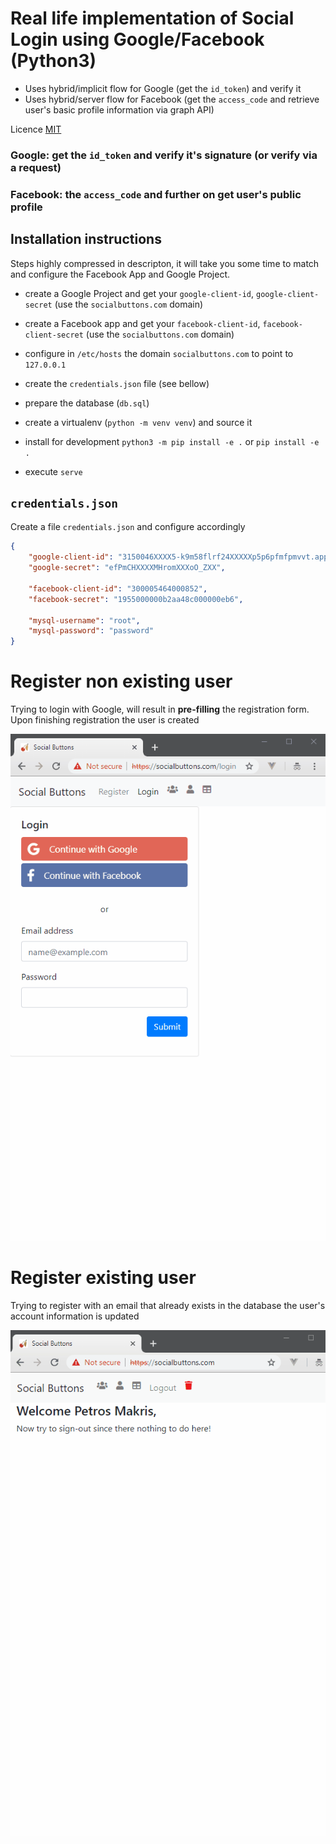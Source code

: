 # Real life implementation of Social Login using Google/Facebook (Python3)

- Uses hybrid/implicit flow for Google (get the `id_token`) and verify it
- Uses hybrid/server flow for Facebook (get the `access_code` and retrieve
user's basic profile information via graph API)

Licence [MIT](https://opensource.org/licenses/MIT)

### Google: get the `id_token` and verify it's signature (or verify via a request)
### Facebook: the `access_code` and further on get user's public profile

## Installation instructions

Steps highly compressed in descripton, it will take you some time to match and configure
the Facebook App and Google Project.

- create a Google Project and get your `google-client-id`, `google-client-secret`
(use the `socialbuttons.com` domain)
- create a Facebook app and get your `facebook-client-id`, `facebook-client-secret`
(use the `socialbuttons.com` domain)

- configure in `/etc/hosts` the domain `socialbuttons.com` to point to `127.0.0.1`
- create the `credentials.json` file (see bellow)
- prepare the database (`db.sql`)
- create a virtualenv (`python -m venv venv`) and source it
- install for development `python3 -m pip install -e .` or `pip install -e .`
- execute `serve`


## `credentials.json`

Create a file `credentials.json` and configure accordingly

```json
{
    "google-client-id": "3150046XXXX5-k9m58flrf24XXXXXp5p6pfmfpmvvt.apps.googleusercontent.com",
    "google-secret": "efPmCHXXXXMHromXXXoO_ZXX",

    "facebook-client-id": "300005464000852",
    "facebook-secret": "1955000000b2aa48c000000eb6",

    "mysql-username": "root",
    "mysql-password": "password"
}

```

# Register non existing user


Trying to login with Google, will result in **pre-filling** the registration form.
Upon finishing registration the user is created

![](google.gif)

# Register existing user

Trying to register with an email that already exists in the database the user's account information is updated

![](facebook.gif)
